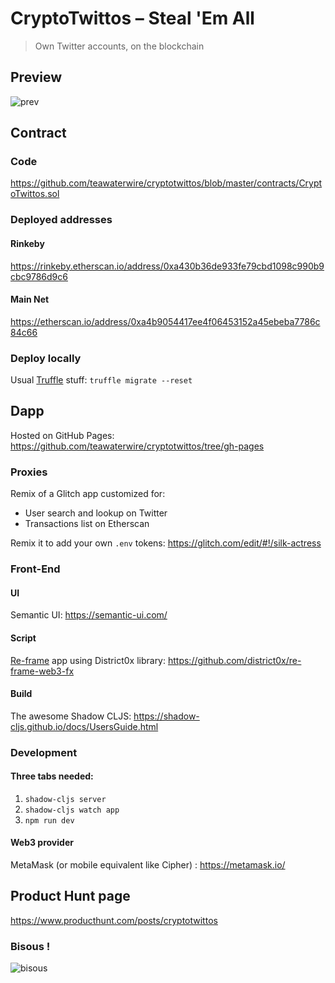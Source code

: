 # CryptoTwittos – Steal 'Em All 
> Own Twitter accounts, on the blockchain

## Preview
![prev](https://cdn.glitch.com/adf48ce6-540b-4676-a419-bce8f7d438e8%2FScreen%20Shot%202018-03-21%20at%2016.58.24.png?1521647997382)

## Contract
### Code
https://github.com/teawaterwire/cryptotwittos/blob/master/contracts/CryptoTwittos.sol
### Deployed addresses
#### Rinkeby
https://rinkeby.etherscan.io/address/0xa430b36de933fe79cbd1098c990b9cbc9786d9c6
#### Main Net
https://etherscan.io/address/0xa4b9054417ee4f06453152a45ebeba7786c84c66
### Deploy locally
Usual [Truffle](http://truffleframework.com/) stuff: `truffle migrate --reset`

## Dapp
Hosted on GitHub Pages: https://github.com/teawaterwire/cryptotwittos/tree/gh-pages

### Proxies
Remix of a Glitch app customized for:
- User search and lookup on Twitter 
- Transactions list on Etherscan

Remix it to add your own `.env` tokens: https://glitch.com/edit/#!/silk-actress

### Front-End
#### UI
Semantic UI: https://semantic-ui.com/
#### Script
[Re-frame](https://github.com/Day8/re-frame) app using District0x library: https://github.com/district0x/re-frame-web3-fx
#### Build
The awesome Shadow CLJS: https://shadow-cljs.github.io/docs/UsersGuide.html

### Development
#### Three tabs needed:
1. `shadow-cljs server`
2. `shadow-cljs watch app`
3. `npm run dev`

#### Web3 provider
MetaMask (or mobile equivalent like Cipher) : https://metamask.io/

## Product Hunt page
https://www.producthunt.com/posts/cryptotwittos

### Bisous !
![bisous](https://cdn.glitch.com/adf48ce6-540b-4676-a419-bce8f7d438e8%2Ftwittos%202.png?1522939573394)

